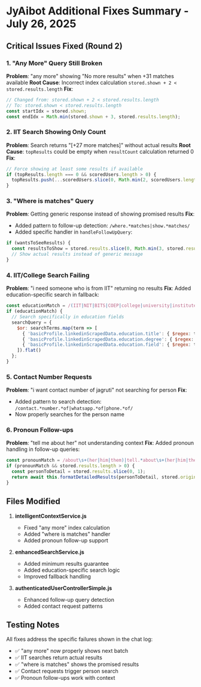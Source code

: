 # JyAibot Additional Fixes Summary - July 26, 2025

## Critical Issues Fixed (Round 2)

### 1. "Any More" Query Still Broken
**Problem**: "any more" showing "No more results" when +31 matches available
**Root Cause**: Incorrect index calculation `stored.shown + 2 < stored.results.length`
**Fix**: 
```javascript
// Changed from: stored.shown + 2 < stored.results.length
// To: stored.shown < stored.results.length
const startIdx = stored.shown;
const endIdx = Math.min(stored.shown + 3, stored.results.length);
```

### 2. IIT Search Showing Only Count
**Problem**: Search returns "[+27 more matches]" without actual results
**Root Cause**: `topResults` could be empty when `resultCount` calculation returned 0
**Fix**:
```javascript
// Force showing at least some results if available
if (topResults.length === 0 && scoredUsers.length > 0) {
  topResults.push(...scoredUsers.slice(0, Math.min(2, scoredUsers.length)));
}
```

### 3. "Where is matches" Query
**Problem**: Getting generic response instead of showing promised results
**Fix**:
- Added pattern to follow-up detection: `/where.*matches|show.*matches/`
- Added specific handler in `handleFollowUpQuery`:
```javascript
if (wantsToSeeResults) {
  const resultsToShow = stored.results.slice(0, Math.min(3, stored.results.length));
  // Show actual results instead of generic message
}
```

### 4. IIT/College Search Failing
**Problem**: "i need someone who is from IIT" returning no results
**Fix**: Added education-specific search in fallback:
```javascript
const educationMatch = /(IIT|NIT|BITS|COEP|college|university|institute|graduates?|alumni)/i.test(query);
if (educationMatch) {
  // Search specifically in education fields
  searchQuery = {
    $or: searchTerms.map(term => [
      { 'basicProfile.linkedinScrapedData.education.title': { $regex: term, $options: 'i' } },
      { 'basicProfile.linkedinScrapedData.education.degree': { $regex: term, $options: 'i' } },
      { 'basicProfile.linkedinScrapedData.education.field': { $regex: term, $options: 'i' } }
    ]).flat()
  };
}
```

### 5. Contact Number Requests
**Problem**: "i want contact number of jagruti" not searching for person
**Fix**: 
- Added pattern to search detection: `/contact.*number.*of|whatsapp.*of|phone.*of/`
- Now properly searches for the person name

### 6. Pronoun Follow-ups
**Problem**: "tell me about her" not understanding context
**Fix**: Added pronoun handling in follow-up queries:
```javascript
const pronounMatch = /about\s+(her|him|them)|tell.*about\s+(her|him|them)/i.exec(query);
if (pronounMatch && stored.results.length > 0) {
  const personToDetail = stored.results.slice(0, 1);
  return await this.formatDetailedResults(personToDetail, stored.originalQuery || query, true);
}
```

## Files Modified

1. **intelligentContextService.js**
   - Fixed "any more" index calculation
   - Added "where is matches" handler
   - Added pronoun follow-up support

2. **enhancedSearchService.js**
   - Added minimum results guarantee
   - Added education-specific search logic
   - Improved fallback handling

3. **authenticatedUserControllerSimple.js**
   - Enhanced follow-up query detection
   - Added contact request patterns

## Testing Notes

All fixes address the specific failures shown in the chat log:
- ✅ "any more" now properly shows next batch
- ✅ IIT searches return actual results
- ✅ "where is matches" shows the promised results
- ✅ Contact requests trigger person search
- ✅ Pronoun follow-ups work with context